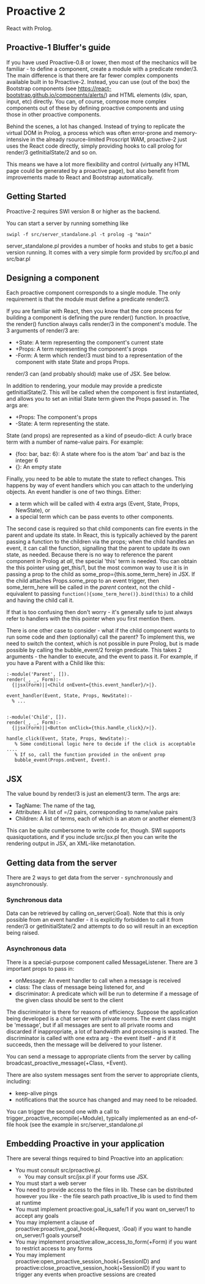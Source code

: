 Proactive 2
===========

React with Prolog.


## Proactive-1 Bluffer's guide
If you have used Proactive-0.8 or lower, then most of the mechanics will be familiar - to define a component, create a module with a predicate render/3.
The main difference is that there are far fewer complex components available built in to Proactive-2. Instead, you can use (out of the box) the Bootstrap components
(see https://react-bootstrap.github.io/components/alerts/) and HTML elements (div, span, input, etc) directly.
You can, of course, compose more complex components out of these by defining proactive components and using those in other proactive components.

Behind the scenes, a lot has changed. Instead of trying to replicate the virtual DOM in Prolog, a process which was often error-prone and memory-intensive in the already
rsource-limited Proscript WAM, proactive-2 just uses the React code directly, simply providing hooks to call prolog for render/3 getInitialState/2 and so on.

This means we have a lot more flexibility and control (virtually any HTML page could be generated by a proactive page), but also benefit from improvements made to React and
Bootstrap automatically.

## Getting Started
Proactive-2 requires SWI version 8 or higher as the backend.

You can start a server by running something like

    swipl -f src/server_standalone.pl -t prolog -g "main"

server_standalone.pl provides a number of hooks and stubs to get a basic version running. It comes with a very simple form provided by src/foo.pl and src/bar.pl

## Designing a component

Each proactive component corresponds to a single module. The only requirement is that the module must define a predicate render/3.

If you are familiar with React, then you know that the core process for building a component is defining the pure render() function. In proactive, the render() function always
calls render/3 in the component's module. The 3 arguments of render/3 are:
   * +State: A term representing the component's current state
   * +Props: A term representing the component's props
   * -Form: A term which render/3 must bind to a representation of the component with state State and props Props.

render/3 can (and probably should) make use of JSX. See below.

In addition to rendering, your module may provide a predicste getInitialState/2. This will be called when the component is first instantiated, and allows you to set an initial
State term given the Props passed in. The args are:
   * +Props: The component's props
   * -State: A term representing the state.

State (and props) are represented as a kind of pseudo-dict: A curly brace term with a number of name-value pairs. For example:
   * {foo: bar, baz: 6}: A state where foo is the atom 'bar' and baz is the integer 6
   * {}: An empty state

Finally, you need to be able to mutate the state to reflect changes. This happens by way of event handlers which you can attach to the underlying objects. An event handler is
one of two things. Either:
   * a term which will be called with 4 extra args (Event, State, Props, NewState), or
   * a special term which can be pass events to other components.

The second case is required so that child components can fire events in the parent and update its state. In React, this is typically achieved by the parent passing a function
to the children via the props; when the child handles an event, it can call the function, signalling that the parent to update its own state, as needed. Because there is no
way to reference the parent component in Prolog at *all*, the special 'this' term is needed. You can obtain the this pointer using get_this/1, but the most common way to use it
is in passing a prop to the child as some_prop={this.some_term_here} in JSX. If the child attaches Props.some_prop to an event trigger, then some_term_here will be called in
the *parent* context, not the child - equivalent to passing `function(){some_term_here()}.bind(this)` to a child and having the child call it.

If that is too confusing then don't worry - it's generally safe to just always refer to handlers with the this pointer when you first mention them.

There is one other case to consider - what if the child component wants to run some code and *then* (optionally) call the parent? To implement this, we need to switch the
context, which is not possible in pure Prolog, but is made possible by calling the bubble_event/2 foreign predicate. This takes 2 arguments - the handler to execute, and the
event to pass it. For example, if you have a Parent with a Child like this:
```
:-module('Parent', []).
render(_, _, Form):-
  {|jsx(Form)||<Child onEvent={this.event_handler}/>|}.

event_handler(Event, State, Props, NewState):-
  % ...


:-module('Child', []).
render(_, _, Form):-
  {|jsx(Form)||<Button onClick={this.handle_click}/>|}.

handle_click(Event, State, Props, NewState):-
   % Some conditional logic here to decide if the click is acceptable ....
   % If so, call the function provided in the onEvent prop
   bubble_event(Props.onEvent, Event).

```

## JSX
The value bound by render/3 is just an element/3 term. The args are:
   * TagName: The name of the tag,
   * Attributes: A list of =/2 pairs, corresponding to name/value pairs
   * Children: A list of terms, each of which is an atom or another element/3

This can be quite cumbersome to write code for, though. SWI supports quasiquotations, and if you include src/jsx.pl then you can write the rendering output in JSX, an XML-like
metanotation.

## Getting data from the server
There are 2 ways to get data from the server - synchronously and asynchronously.

### Synchronous data
Data can be retrieved by calling on_server(:Goal). Note that this is only possible from an event handler - it is explicitly forbidden to call it from render/3 or getInitialState/2 and attempts to do so will result in an exception being raised.

### Asynchronous data
There is a special-purpose component called MessageListener. There are 3 important props to pass in:
   * onMessage: An event handler to call when a message is received
   * class: The class of message being listened for, and
   * discriminator: A predicate which will be run to determine if a message of the given class should be sent to the client

The discriminator is there for reasons of efficiency. Suppose the application being developed is a chat server with private rooms. The event class might be 'message', but if
all messages are sent to all private rooms and discarded if inappropriate, a lot of bandwidth and processing is wasted. The discriminator is called with one extra arg - the
event itself - and if it succeeds, then the message will be delivered to your listener.

You can send a message to appropriate clients from the server by calling broadcast_proactive_message(+Class, +Event).

There are also system messages sent from the server to appropriate clients, including:
   * keep-alive pings
   * notifications that the source has changed and may need to be reloaded.

You can trigger the second one with a call to trigger_proactive_recompile(+Module), typically implemented as an end-of-file hook (see the example in src/server_standalone.pl


## Embedding Proactive in your application
There are several things required to bind Proactive into an application:
   * You must consult src/proactive.pl.
      * You may consult src/jsx.pl if your forms use JSX.
   * You must start a web server
   * You need to provide access to the files in lib. These can be distributed however you like - the file search path proactive_lib is used to find them at runtime
   * You must implement proactive:goal_is_safe/1 if you want on_server/1 to accept any goals
   * You may implement a clause of proactive:proactive_goal_hook(+Request, :Goal) if you want to handle on_server/1 goals yourself
   * You may implement proactive:allow_access_to_form(+Form) if you want to restrict access to any forms
   * You may implement proactive:open_proactive_session_hook(+SessionID) and proactive:close_proactive_session_hook(+SessionID) if you want to trigger any events when
     proactive sessions are created
